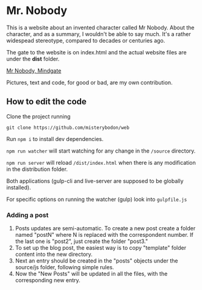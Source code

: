 # Mr. Nobody

This is a website about an invented character called Mr Nobody. About the 
character, and as a summary, I wouldn't be able to say much. It's a rather widespead stereotype,
compared to decades or centuries ago.

The gate to the website is on index.html and the actual website files are under the __dist__ folder.


[Mr Nobody, Mindgate](https://misterybodon.github.io/web/ "The Website")



Pictures, text and code, for good or bad, are my own contribution.


## How to edit the code

Clone the project running 

```
git clone https://github.com/misterybodon/web
```

Run 
```npm i``` 
to install dev dependencies.

`npm run watcher` will start watching for any change in the `/source` directory.

`npm run server` will reload `/dist/index.html` when there is any modification in 
the distribution folder.

Both applications (gulp-cli and live-server are supposed to be globally installed).

For specific options on running the watcher (gulp) look into `gulpfile.js`

### Adding a post

1. Posts updates are semi-automatic. To create a new post create a folder named "postN" where N is replaced 
with the correspondent number. If the last one is "post2", just create the folder "post3." 
2. To set up the blog post, the easiest way is to copy "template" folder content into the new directory.
3. Next an entry should be created in the "posts" objects under the source/js folder, following simple rules.
4. Now the "New Posts" will be updated in all the files, with the corresponding new entry.

